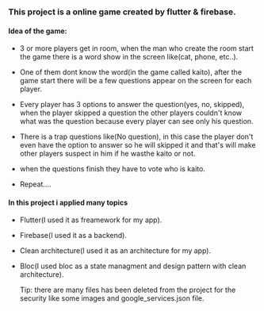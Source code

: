 ### This  project is a online game created by flutter & firebase.


#### **Idea  of the game:**
* 3 or more  players get in room, when the man who create  the  room start the game there is a word show in the screen like(cat, phone, etc..).

* One of them dont know the word(in the game called kaito), after the game start there will be a few questions appear on the screen for each player.

* Every player has 3 options to answer the question(yes, no, skipped), when the player skipped a question the other players couldn't know what was the question because every player can see only his question.

* There is a trap questions like(No question), in this case the player don't even have the option to answer so he will skipped it and that's will make other players suspect in him if he wasthe kaito or not.

* when the questions finish they have to vote who is kaito.

* Repeat....

#### In this project i applied many topics 
* Flutter(I used it as freamework for  my app).
* Firebase(I used it as a  backend).
* Clean architecture(I used it as an architecture for my app).
* Bloc(I used bloc as a state managment and design pattern with clean architecture).


    Tip: there are many files has been deleted from the project for the security like some images and google_services.json file.
